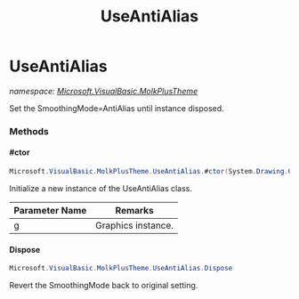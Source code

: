 ﻿---
title: UseAntiAlias
---

# UseAntiAlias
_namespace: [Microsoft.VisualBasic.MolkPlusTheme](N-Microsoft.VisualBasic.MolkPlusTheme.html)_

Set the SmoothingMode=AntiAlias until instance disposed.

### Methods

#### #ctor
```csharp
Microsoft.VisualBasic.MolkPlusTheme.UseAntiAlias.#ctor(System.Drawing.Graphics)
```
Initialize a new instance of the UseAntiAlias class.

|Parameter Name|Remarks|
|--------------|-------|
|g|Graphics instance.|


#### Dispose
```csharp
Microsoft.VisualBasic.MolkPlusTheme.UseAntiAlias.Dispose
```
Revert the SmoothingMode back to original setting.




